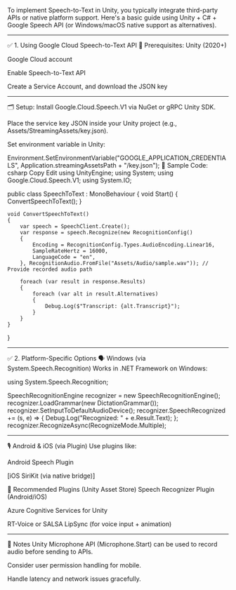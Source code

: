 To implement Speech-to-Text in Unity, you typically integrate third-party APIs or native platform support. Here's a basic guide using Unity + C# + Google Speech API (or Windows/macOS native support as alternatives).

---

✅ 1. Using Google Cloud Speech-to-Text API
🔧 Prerequisites:
Unity (2020+)

Google Cloud account

Enable Speech-to-Text API

Create a Service Account, and download the JSON key

---

🗂️ Setup:
Install Google.Cloud.Speech.V1 via NuGet or gRPC Unity SDK.

Place the service key JSON inside your Unity project (e.g., Assets/StreamingAssets/key.json).

Set environment variable in Unity:

Environment.SetEnvironmentVariable("GOOGLE_APPLICATION_CREDENTIALS", Application.streamingAssetsPath + "/key.json");
🧠 Sample Code:
csharp
Copy
Edit
using UnityEngine;
using System;
using Google.Cloud.Speech.V1;
using System.IO;

public class SpeechToText : MonoBehaviour
{
    void Start()
    {
        ConvertSpeechToText();
    }

    void ConvertSpeechToText()
    {
        var speech = SpeechClient.Create();
        var response = speech.Recognize(new RecognitionConfig()
        {
            Encoding = RecognitionConfig.Types.AudioEncoding.Linear16,
            SampleRateHertz = 16000,
            LanguageCode = "en",
        }, RecognitionAudio.FromFile("Assets/Audio/sample.wav")); // Provide recorded audio path

        foreach (var result in response.Results)
        {
            foreach (var alt in result.Alternatives)
            {
                Debug.Log($"Transcript: {alt.Transcript}");
            }
        }
    }
}

----

✅ 2. Platform-Specific Options
🗣️ Windows (via System.Speech.Recognition)
Works in .NET Framework on Windows:

using System.Speech.Recognition;

SpeechRecognitionEngine recognizer = new SpeechRecognitionEngine();
recognizer.LoadGrammar(new DictationGrammar());
recognizer.SetInputToDefaultAudioDevice();
recognizer.SpeechRecognized += (s, e) => {
    Debug.Log("Recognized: " + e.Result.Text);
};
recognizer.RecognizeAsync(RecognizeMode.Multiple);

---

🎙️ Android & iOS (via Plugin)
Use plugins like:

Android Speech Plugin

[iOS SiriKit (via native bridge)]

🔌 Recommended Plugins (Unity Asset Store)
Speech Recognizer Plugin (Android/iOS)

Azure Cognitive Services for Unity

RT-Voice or SALSA LipSync (for voice input + animation)

----

📝 Notes
Unity Microphone API (Microphone.Start) can be used to record audio before sending to APIs.

Consider user permission handling for mobile.

Handle latency and network issues gracefully.
